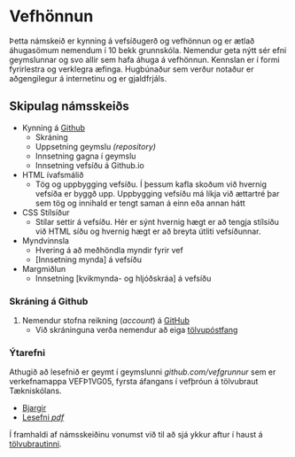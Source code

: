 # Vefhönnun

Þetta námskeið er kynning á vefsíðugerð og vefhönnun og er ætlað áhugasömum nemendum í 10 bekk grunnskóla. Nemendur geta nýtt sér efni geymslunnar og svo allir sem hafa áhuga á vefhönnun. Kennslan er í formi fyrirlestra og verklegra æfinga. Hugbúnaður sem verður notaður er aðgengilegur á internetinu og er gjaldfrjáls.

## Skipulag námsskeiðs

* Kynning á [Github](https://github.com/)
  * Skráning
  * Uppsetning geymslu _(repository)_
  * Innsetning gagna í geymslu
  * Innsetning vefsíðu á Github.io
* HTML ívafsmálið
  * Tög og uppbygging vefsíðu. Í þessum kafla skoðum við hvernig vefsíða er byggð upp. Uppbygging vefsíðu má líkja við ættartré þar sem tög og innihald er tengt saman á einn eða annan hátt
* CSS Stílsíður
  * Stílar settir á vefsíðu. Hér er sýnt hvernig hægt er að tengja stílsíðu við HTML síðu og hvernig hægt er að breyta útliti vefsíðunnar.
* Myndvinnsla
  * Hvering á að meðhöndla myndir fyrir vef
  * [Innsetning mynda] á vefsíðu
* Margmiðlun
  * Innsetning [kvikmynda- og hljóðskráa] á vefsíðu

### Skráning á Github

1. Nemendur stofna reikning (_account_) á [GitHub](https://github.com/)
   * Við skráninguna verða nemendur að eiga [tölvupóstfang](https://gmail.google.com/)

### Ýtarefni

Athugið að lesefnið er geymt í geymslunni _github.com/vefgrunnur_ sem er verkefnamappa VEFÞ1VG05, fyrsta áfangans í vefþróun á tölvubraut Tækniskólans.

* [Bjargir](https://github.com/vefgrunnur/Verkefnayfirlit/wiki/)
* [Lesefni _pdf_](https://github.com/vefgrunnur/vefgrunnur.github.io/tree/master/Lesefni)

Í framhaldi af námsskeiðinu vonumst við til að sjá ykkur aftur í haust á [tölvubrautinni](https://tskoli.github.io/).